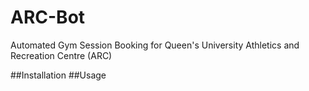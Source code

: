 # ARC-Bot
Automated Gym Session Booking for Queen's University Athletics and Recreation Centre (ARC)

##Installation
##Usage
